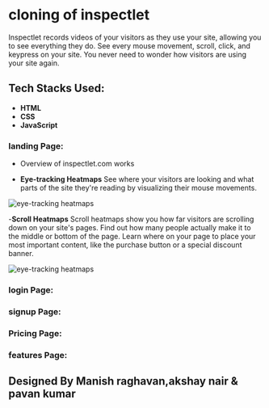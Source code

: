 # cloning of inspectlet
Inspectlet records videos of your visitors as they use your site, allowing you to see everything they do. See every mouse movement, scroll, click, and keypress on your site. You never need to wonder how visitors are using your site again.
 
 ## Tech Stacks Used:
 
- **HTML**
- **CSS**
- **JavaScript**



### landing Page:
- Overview of inspectlet.com works 

- **Eye-tracking Heatmaps**
See where your visitors are looking and what parts of the site they're reading by visualizing their mouse movements.

<img alt="eye-tracking heatmaps" src="https://www.inspectlet.io/includes/assets/landing/images/eyetracking2.png" >



-**Scroll Heatmaps**
Scroll heatmaps show you how far visitors are scrolling down on your site's pages. Find out how many people actually make it to the middle or bottom of the page. Learn where on your page to place your most important content, like the purchase button or a special discount banner.

<img alt="eye-tracking heatmaps"  src="https://www.inspectlet.io/includes/assets/landing/images/scroll.png"  >

### login Page:

### signup Page:

### Pricing Page:

### features Page:

## Designed By Manish raghavan,akshay nair & pavan kumar 

